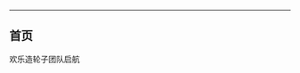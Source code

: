 <!--
 * @Author: Cookie
 * @Date: 2021-03-03 13:15:56
 * @LastEditors: Cookie
 * @LastEditTime: 2021-03-03 14:42:07
 * @Description: 
-->

---
首页
---

欢乐造轮子团队启航